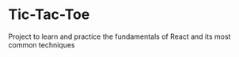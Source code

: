 # Tic-Tac-Toe
 Project to learn and practice the fundamentals of React and its most common techniques
